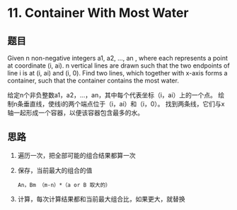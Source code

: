 # 11. Container With Most Water


## 题目

Given n non-negative integers a1, a2, ..., an , where each represents a point at coordinate (i, ai). n vertical lines are drawn such that the two endpoints of line i is at (i, ai) and (i, 0). Find two lines, which together with x-axis forms a container, such that the container contains the most water.

给定n个非负整数a1，a2，...，an，其中每个代表坐标（i，ai）上的一个点。 绘制n条垂直线，使线i的两个端点位于（i，ai）和（i，0）。 找到两条线，它们与x轴一起形成一个容器，以便该容器包含最多的水。

## 思路

1. 遍历一次，把全部可能的组合结果都算一次

2. 保存，当前最大的组合的值

   ```
   An，Bm （m-n）*（a or B 取大的）
   ```

3. 计算，每次计算结果都和当前最大组合比，如果更大，就替换